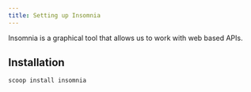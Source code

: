```yaml
---
title: Setting up Insomnia
---
```


Insomnia is a graphical tool that allows us to work with web based APIs.

## Installation

```shell
scoop install insomnia
```
